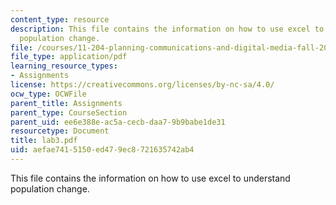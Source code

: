 ```yaml
---
content_type: resource
description: This file contains the information on how to use excel to understand
  population change.
file: /courses/11-204-planning-communications-and-digital-media-fall-2004/aefae7415150ed479ec8721635742ab4_lab3.pdf
file_type: application/pdf
learning_resource_types:
- Assignments
license: https://creativecommons.org/licenses/by-nc-sa/4.0/
ocw_type: OCWFile
parent_title: Assignments
parent_type: CourseSection
parent_uid: ee6e388e-ac5a-cecb-daa7-9b9babe1de31
resourcetype: Document
title: lab3.pdf
uid: aefae741-5150-ed47-9ec8-721635742ab4
---
```

This file contains the information on how to use excel to understand population change.